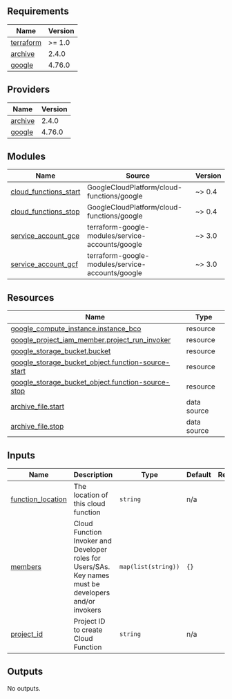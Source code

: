 <!-- BEGINNING OF PRE-COMMIT-TERRAFORM DOCS HOOK -->
## Requirements

| Name | Version |
|------|---------|
| <a name="requirement_terraform"></a> [terraform](#requirement\_terraform) | >= 1.0 |
| <a name="requirement_archive"></a> [archive](#requirement\_archive) | 2.4.0 |
| <a name="requirement_google"></a> [google](#requirement\_google) | 4.76.0 |

## Providers

| Name | Version |
|------|---------|
| <a name="provider_archive"></a> [archive](#provider\_archive) | 2.4.0 |
| <a name="provider_google"></a> [google](#provider\_google) | 4.76.0 |

## Modules

| Name | Source | Version |
|------|--------|---------|
| <a name="module_cloud_functions_start"></a> [cloud\_functions\_start](#module\_cloud\_functions\_start) | GoogleCloudPlatform/cloud-functions/google | ~> 0.4 |
| <a name="module_cloud_functions_stop"></a> [cloud\_functions\_stop](#module\_cloud\_functions\_stop) | GoogleCloudPlatform/cloud-functions/google | ~> 0.4 |
| <a name="module_service_account_gce"></a> [service\_account\_gce](#module\_service\_account\_gce) | terraform-google-modules/service-accounts/google | ~> 3.0 |
| <a name="module_service_account_gcf"></a> [service\_account\_gcf](#module\_service\_account\_gcf) | terraform-google-modules/service-accounts/google | ~> 3.0 |

## Resources

| Name | Type |
|------|------|
| [google_compute_instance.instance_bco](https://registry.terraform.io/providers/hashicorp/google/4.76.0/docs/resources/compute_instance) | resource |
| [google_project_iam_member.project_run_invoker](https://registry.terraform.io/providers/hashicorp/google/4.76.0/docs/resources/project_iam_member) | resource |
| [google_storage_bucket.bucket](https://registry.terraform.io/providers/hashicorp/google/4.76.0/docs/resources/storage_bucket) | resource |
| [google_storage_bucket_object.function-source-start](https://registry.terraform.io/providers/hashicorp/google/4.76.0/docs/resources/storage_bucket_object) | resource |
| [google_storage_bucket_object.function-source-stop](https://registry.terraform.io/providers/hashicorp/google/4.76.0/docs/resources/storage_bucket_object) | resource |
| [archive_file.start](https://registry.terraform.io/providers/hashicorp/archive/2.4.0/docs/data-sources/file) | data source |
| [archive_file.stop](https://registry.terraform.io/providers/hashicorp/archive/2.4.0/docs/data-sources/file) | data source |

## Inputs

| Name | Description | Type | Default | Required |
|------|-------------|------|---------|:--------:|
| <a name="input_function_location"></a> [function\_location](#input\_function\_location) | The location of this cloud function | `string` | n/a | yes |
| <a name="input_members"></a> [members](#input\_members) | Cloud Function Invoker and Developer roles for Users/SAs. Key names must be developers and/or invokers | `map(list(string))` | `{}` | no |
| <a name="input_project_id"></a> [project\_id](#input\_project\_id) | Project ID to create Cloud Function | `string` | n/a | yes |

## Outputs

No outputs.
<!-- END OF PRE-COMMIT-TERRAFORM DOCS HOOK -->
